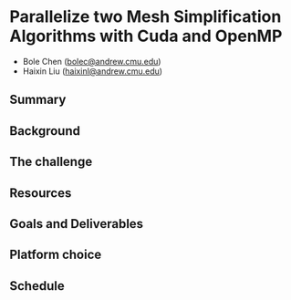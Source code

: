 # Parallelize two Mesh Simplification Algorithms with Cuda and OpenMP

- Bole Chen (bolec@andrew.cmu.edu)
- Haixin Liu (haixinl@andrew.cmu.edu)

## Summary

## Background

## The challenge

## Resources

## Goals and Deliverables

## Platform choice 

## Schedule
